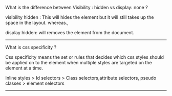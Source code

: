 What is the difference between Visibility : hidden vs display: none ?

visibility hidden : This will hides the element but it will still takes up the space in the layout. whereas.,

display hidden: will removes the element from the document.

---

What is css specificity ?

Css specificity means the set or rules that decides which css styles should be applied on to the element when multiple styles are targeted on the element at a time.

Inline styles > Id selectors > Class selectors,attribute selectors, pseudo classes > element selectors

---
